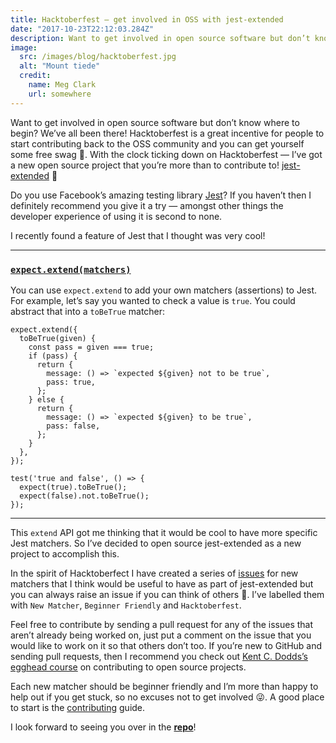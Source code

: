 ```yaml
---
title: Hacktoberfest — get involved in OSS with jest-extended
date: "2017-10-23T22:12:03.284Z"
description: Want to get involved in open source software but don’t know where to begin? We’ve all been there!
image:
  src: /images/blog/hacktoberfest.jpg
  alt: "Mount tiede"
  credit:
    name: Meg Clark
    url: somewhere
---
```


Want to get involved in open source software but don’t know where to begin? We’ve all been there! Hacktoberfest is a great incentive for people to start contributing back to the OSS community and you can get yourself some free swag 👕. With the clock ticking down on Hacktoberfest — I’ve got a new open source project that you’re more than to contribute to! [jest-extended](https://github.com/mattphillips/jest-extended) 🎉

Do you use Facebook’s amazing testing library [Jest](jestjs.io)? If you haven’t then I definitely recommend you give it a try — amongst other things the developer experience of using it is second to none.

I recently found a feature of Jest that I thought was very cool!

---

### [`expect.extend(matchers)`](/)

You can use `expect.extend` to add your own matchers (assertions) to Jest. For example, let’s say you wanted to check a value is `true`. You could abstract that into a `toBeTrue` matcher:

```js[class=line-numbers]
expect.extend({
  toBeTrue(given) {
    const pass = given === true;
    if (pass) {
      return {
        message: () => `expected ${given} not to be true`,
        pass: true,
      };
    } else {
      return {
        message: () => `expected ${given} to be true`,
        pass: false,
      };
    }
  },
});

test('true and false', () => {
  expect(true).toBeTrue();
  expect(false).not.toBeTrue();
});
```

---

This `extend` API got me thinking that it would be cool to have more specific Jest matchers. So I’ve decided to open source jest-extended as a new project to accomplish this.

In the spirit of Hacktoberfect I have created a series of [issues](/) for new matchers that I think would be useful to have as part of jest-extended but you can always raise an issue if you can think of others 🙂. I’ve labelled them with `New Matcher`, `Beginner Friendly` and `Hacktoberfest`.

Feel free to contribute by sending a pull request for any of the issues that aren’t already being worked on, just put a comment on the issue that you would like to work on it so that others don’t too. If you’re new to GitHub and sending pull requests, then I recommend you check out [Kent C. Dodds’s egghead course]() on contributing to open source projects.

Each new matcher should be beginner friendly and I’m more than happy to help out if you get stuck, so no excuses not to get involved 😜. A good place to start is the [contributing]() guide.

I look forward to seeing you over in the [**repo**]()!
